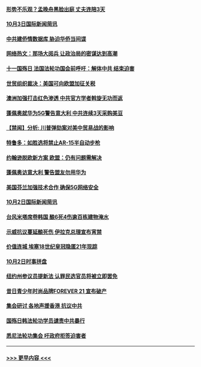 #### [形势不乐观？孟晚舟黑脸出庭 丈夫连陪3天](../pages/prog202/a102678995.md?t=10041311) 
#### [10月3日国际新闻简讯](../pages/prog202/a102678958.md?t=10041311) 
#### [中共建侨情数据库 胁迫华侨当间谍](../pages/prog202/a102678974.md?t=10041311) 
#### [网络热文：那场大阅兵 让政治局的密谋达到高潮](../pages/prog202/a102678815.md?t=10041311) 
#### [十一国殇日 法国法轮功国会前呼吁：解体中共 结束迫害](../pages/prog202/a102678783.md?t=10041311) 
#### [世贸组织裁决：美国可向欧盟加征关税](../pages/prog202/a102678711.md?t=10041311) 
#### [澳洲加强打击红色渗透 中共官方学者斡旋无功而返](../pages/prog202/a102678643.md?t=10041311) 
#### [蓬佩奥就华为5G警告意大利 中共连续3天采购美豆](../pages/prog202/a102678639.md?t=10041311) 
#### [【禁闻】分析: 川普弹劾案对美中贸易战的影响](../pages/prog202/a102678633.md?t=10041311) 
#### [特鲁多：如胜选将禁止AR-15半自动步枪](../pages/prog202/a102678520.md?t=10041311) 
#### [约翰逊脱欧新方案 欧盟：仍有问题需解决](../pages/prog202/a102678492.md?t=10041311) 
#### [蓬佩奥访意大利 警告盟友勿用华为](../pages/prog202/a102678496.md?t=10041311) 
#### [美国芬兰加强技术合作 确保5G网络安全](../pages/prog202/a102678456.md?t=10041311) 
#### [10月2日国际新闻简讯](../pages/prog202/a102678272.md?t=10041311) 
#### [台风米塔席卷韩国 酿6死4伤逾百栋建物淹水](../pages/prog202/a102678239.md?t=10041311) 
#### [示威抗议蔓延酿死伤 伊拉克总理宣布宵禁](../pages/prog202/a102678219.md?t=10041311) 
#### [价值连城 埃塞18世纪皇冠隐匿21年现踪](../pages/prog202/a102678062.md?t=10041311) 
#### [10月2日时事拼盘](../pages/prog202/a102677932.md?t=10041311) 
#### [纽约州参议员提新法 认罪民选官员将被立即罢免](../pages/prog202/a102677882.md?t=10041311) 
#### [昔日青少年时尚品牌FOREVER 21 宣布破产](../pages/prog202/a102677820.md?t=10041311) 
#### [集会研讨 各地声援香港 抗议中共](../pages/prog202/a102677679.md?t=10041311) 
#### [国殇日韩法轮功学员谴责中共暴行](../pages/prog202/a102677646.md?t=10041311) 
#### [悉尼法轮功集会 吁政府拒签迫害者](../pages/prog202/a102677488.md?t=10041311) 

----
#### [ >>> 更早内容 <<< ](../indexes/prog202-earlier.md)
